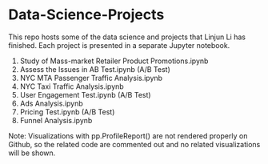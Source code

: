 # Data-Science-Projects
This repo hosts some of the data science and projects that Linjun Li has finished. Each project is presented in a separate Jupyter notebook.

1. Study of Mass-market Retailer Product Promotions.ipynb
2. Assess the Issues in AB Test.ipynb (A/B Test)
3. NYC MTA Passenger Traffic Analysis.ipynb
4. NYC Taxi Traffic Analysis.ipynb
5. User Engagement Test.ipynb (A/B Test)
6. Ads Analysis.ipynb
7. Pricing Test.ipynb (A/B Test)
8. Funnel Analysis.ipynb

Note: 
Visualizations with pp.ProfileReport() are not rendered properly on Github, so the related code are commented out and no related visualizations will be shown.
